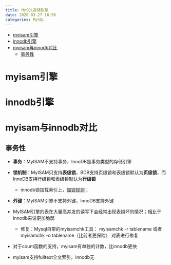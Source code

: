 ```yaml
---
title: MySQL存储引擎
date: 2020-03-27 16:56
categories: MySQL
---
```

<!-- TOC START min:1 max:3 link:true asterisk:false update:true -->
- [myisam引擎](#myisam引擎)
- [innodb引擎](#innodb引擎)
- [myisam与innodb对比](#myisam与innodb对比)
  - [事务性](#事务性)
<!-- TOC END -->
<!--more-->

# myisam引擎

# innodb引擎

# myisam与innodb对比

## 事务性
- **事务**：MyISAM不支持事务，InnoDB是事务类型的存储引擎

- **锁机制**：MyISAM只支持**表级锁**，BDB支持页级锁和表级锁默认为**页级锁**，而InnoDB支持行级锁和表级锁默认为**行级锁**
    - innodb锁加载索引上，[加锁规则](http://www.jeffqi.cn/2020/02/12/mysql/MySQL_lock/)；

- **外键**：MyISAM引擎不支持外键，InnoDB支持外键

- MyISAM引擎的表在大量高并发的读写下会经常出现表损坏的情况；相比于innodb来说更加脆弱
    - 修复：Mysql自带的myisamchk工具： myisamchk -r tablename  或者 myisamchk -o tablename（比前者更保险） 对表进行修复

- 对于count函数的支持，myisam有单独的计数，比innodb更快

- myisam支持fulltext全文索引，innodb无
